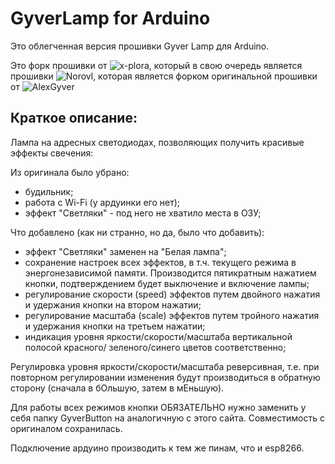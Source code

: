 ﻿# GyverLamp for Arduino 

Это облегченная версия прошивки Gyver Lamp для Arduino.

Это форк прошивки от ![x-plora](https://github.com/x-plora/GyverLamp_for_Arduino), который в свою очередь является прошивки ![Norovl](https://github.com/Norovl/GyverLamp_for_Arduino), которая является форком оригинальной прошивки от ![AlexGyver](https://github.com/AlexGyver/GyverLamp/)

## Краткое описание:

Лампа на адресных светодиодах, позволяющих получить красивые эффекты свечения:

Из оригинала было убрано:
- 	будильник;
- 	работа с Wi-Fi (у ардуинки его нет);
- 	эффект "Светляки" - под него не хватило места в ОЗУ;

Что добавлено (как ни странно, но да, было что добавить):
- 	эффект "Светляки" заменен на "Белая лампа";
- 	сохранение настроек всех эффектов, в т.ч. текущего режима в энергонезависимой
	памяти.	Производится пятикратным нажатием кнопки, подтверждением будет
	выключение и включение лампы;
- 	регулирование скорости (speed) эффектов путем двойного нажатия и удержания
	кнопки на втором нажатии;
- 	регулирование масштаба (scale) эффектов путем тройного нажатия и удержания 
	кнопки на третьем нажатии;
- 	индикация уровня яркости/скорости/масштаба вертикальной полосой	красного/
	зеленого/синего цветов соответственно;

Регулировка уровня яркости/скорости/масштаба реверсивная, т.е. при повторном
регулировании изменения будут производиться в обратную сторону (сначала в бОльшую,
затем в мЕньшую).

Для работы всех режимов кнопки ОБЯЗАТЕЛЬНО нужно заменить у себя папку GyverButton
на аналогичную с этого сайта. Совместимость с оригиналом сохранилась.

Подключение ардуино производить к тем же пинам, что и esp8266.